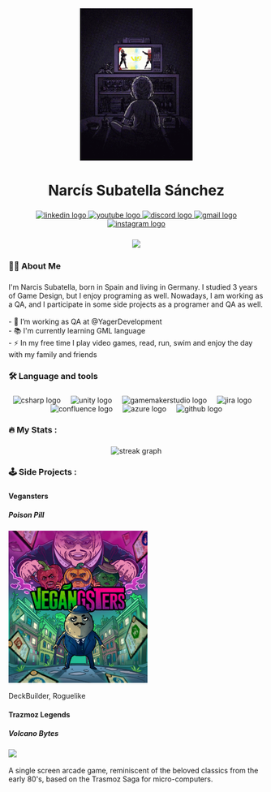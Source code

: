 <div align="center">
  <img height="300" src="https://github.com/NarcisSubatella/NarcisSubatella/blob/main/mix-mob-tv-games.gif"  />
</div>

###

<h1 align="center">Narcís Subatella Sánchez</h1>

###

<div align="center">
  <a href="https://www.linkedin.com/in/narcis-subatella/">
    <img src="https://img.shields.io/static/v1?message=LinkedIn&logo=linkedin&label=&color=0077B5&logoColor=white&labelColor=&style=for-the-badge" height="25" alt="linkedin logo" />
  </a>
  <a href="https://www.youtube.com/channel/UCsYajZrutLsK5zfWfgPVEyA">
    <img src="https://img.shields.io/static/v1?message=Youtube&logo=youtube&label=&color=FF0000&logoColor=white&labelColor=&style=for-the-badge" height="25" alt="youtube logo" />
  </a>
  <a href="https://discord.com/users/Sisu#2461">
    <img src="https://img.shields.io/static/v1?message=Discord&logo=discord&label=&color=7289DA&logoColor=white&labelColor=&style=for-the-badge" height="25" alt="discord logo" />
  </a>
 <a href="mailto:nsubatella@gmail.com">
    <img src="https://img.shields.io/static/v1?message=Gmail&logo=gmail&label=&color=D14836&logoColor=white&labelColor=&style=for-the-badge" height="25" alt="gmail logo" />
  </a>
  <a href="https://www.instagram.com/narcis_subatella/">
    <img src="https://img.shields.io/static/v1?message=Instagram&logo=instagram&label=&color=E4405F&logoColor=white&labelColor=&style=for-the-badge" height="25" alt="instagram logo" />
  </a>
</div>

###

<div align="center">
  <img src="https://visitor-badge.laobi.icu/badge?page_id=NarcisSubatella.NarcisSubatella&"  />
</div>

###

<h3 align="left">👩‍💻  About Me</h3>

###

<p align="left">I'm Narcis Subatella, born in Spain and living in Germany. I studied 3 years of Game Design, but I enjoy programing as well. Nowadays, I am working as a QA, and I participate in some side projects as a programer and QA as well.<br><br>- 🔭 I’m working as QA at @YagerDevelopment<br>- 📚 I'm currently learning GML language<br>- ⚡ In my free time I play video games, read, run, swim and enjoy the day with my family and friends</p>

###

<h3 align="left">🛠 Language and tools</h3>

###

<div align="center">
  <img src="https://cdn.jsdelivr.net/gh/devicons/devicon/icons/csharp/csharp-original.svg" height="40" alt="csharp logo"  />
  <img width="12" />
  <img src="https://cdn.simpleicons.org/unity/FFFFFF" height="40" alt="unity logo"  />
  <img width="12" />
  <img src="https://skillicons.dev/icons?i=gamemakerstudio" height="40" alt="gamemakerstudio logo"  />
  <img width="12" />
  <img src="https://cdn.jsdelivr.net/gh/devicons/devicon/icons/jira/jira-original.svg" height="40" alt="jira logo"  />
  <img width="12" />
  <img src="https://cdn.jsdelivr.net/gh/devicons/devicon/icons/confluence/confluence-original.svg" height="40" alt="confluence logo"  />
  <img width="12" />
  <img src="https://cdn.jsdelivr.net/gh/devicons/devicon/icons/azure/azure-original.svg" height="40" alt="azure logo"  />
  <img width="12" />
  <img src="https://skillicons.dev/icons?i=github" height="40" alt="github logo"  />
</div>

###

<h3 align="left">🔥   My Stats :</h3>

###

<div align="center">
  <img src="https://streak-stats.demolab.com?user=NarcisSubatella&locale=en&mode=daily&theme=dark&hide_border=false&border_radius=5&order=3" height="220" alt="streak graph"  />
</div>

###

<h3 align="left">🕹   Side Projects :</h3>

###
<div align="left">
  <h4>Vegansters</h4>
  <h5>Poison Pill</h5>
  <img height="300" src="https://github.com/NarcisSubatella/NarcisSubatella/blob/main/Veganster.jpeg" />
  <p>DeckBuilder, Roguelike</p>
</div>

<div align="left">
  <h4>Trazmoz Legends</h4>
  <h5>Volcano Bytes</h5>
  <img height="300" src="https://raw.githubusercontent.com/NarcisSubatella/NarcisSubatella/main/TrasmozLegends.avif" />
  <p>A single screen arcade game, reminiscent of the beloved classics from the early 80's, based on the Trasmoz Saga for micro-computers.</p>
</div>


###

